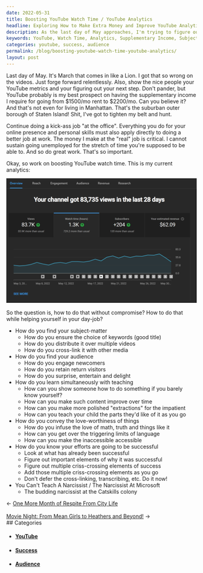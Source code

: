 ```yaml
---
date: 2022-05-31
title: Boosting YouTube Watch Time / YouTube Analytics
headline: Exploring How to Make Extra Money and Improve YouTube Analytics on the Last Day of May
description: As the last day of May approaches, I'm trying to figure out how to make extra money and boost my YouTube watch time and analytics. To do this, I need to understand my subject-matter, audience, and how to convey the love-worthiness of things. I'm also exploring the criss-crossing elements of success and how to teach a narcissist. Join me on my journey to figure out the answers.
keywords: YouTube, Watch Time, Analytics, Supplementary Income, Subject-Matter, Audience, Love-Worthiness, Success, Narcissist
categories: youtube, success, audience
permalink: /blog/boosting-youtube-watch-time-youtube-analytics/
layout: post
---
```



Last day of May. It's March that comes in like a Lion. I got that so wrong on
the videos. Just forge forward relentlessly. Also, show the nice people your
YouTube metrics and your figuring out your next step. Don't pander, but YouTube
probably is my best prospect on having the supplementary income I require for
going from $1500/mo rent to $2200/mo. Can you believe it? And that's not even
for living in Manhattan. That's the suburban outer borough of Staten Island!
Shit, I've got to tighten my belt and hunt.

Continue doing a kick-ass job "at the office". Everything you do for your
online presence and personal skills must also apply directly to doing a better
job at work. The money I make at the "real" job is critical. I cannot sustain
going unemployed for the stretch of time you're supposed to be able to. And so
do great work. That's so important.

Okay, so work on boosting YouTube watch time. This is my current analytics:

![Boosting Youtube Watch Time Analytics](/assets/images/boosting-youtube-watch-time-analytics.png)

So the question is, how to do that without compromise? How to do that while
helping yourself in your day-job?

- How do you find your subject-matter
  - How do you ensure the choice of keywords (good title)
  - How do you distribute it over multiple videos
  - How do you cross-link it with other media
- How do you find your audience
  - How do you engage newcomers
  - How do you retain return visitors
  - How do you surprise, entertain and delight
- How do you learn simultaneously with teaching
  - How can you show someone how to do something if you barely know yourself?
  - How can you make such content improve over time
  - How can you make more polished "extractions" for the impatient
  - How can you teach your child the parts they'd like of it as you go
- How do you convey the love-worthiness of things
  - How do you infuse the love of math, truth and things like it
  - How can you get over the triggering limits of language
  - How can you make the inaccessible accessible
- How do you know your efforts are going to be successful
  - Look at what has already been successful
  - Figure out important elements of why it was successful
  - Figure out multiple criss-crossing elements of success
  - Add those multiple criss-crossing elements as you go
  - Don't defer the cross-linking, transcribing, etc. Do it now!
- You Can't Teach A Narcissist / The Narcissist At Microsoft
  - The budding narcissist at the Catskills colony


<div class="arrow-links"><div class="post-nav-prev"><span class="arrow">&larr;&nbsp;</span><a href="/blog/one-more-month-of-respite-from-city-life/">One More Month of Respite From City Life</a></div> &nbsp; <div class="post-nav-next"><a href="/blog/movie-night-from-mean-girls-to-heathers-and-beyond/">Movie Night: From Mean Girls to Heathers and Beyond!</a><span class="arrow">&nbsp;&rarr;</span></div></div>
## Categories

<ul>
<li><h4><a href='/youtube/'>YouTube</a></h4></li>
<li><h4><a href='/success/'>Success</a></h4></li>
<li><h4><a href='/audience/'>Audience</a></h4></li></ul>